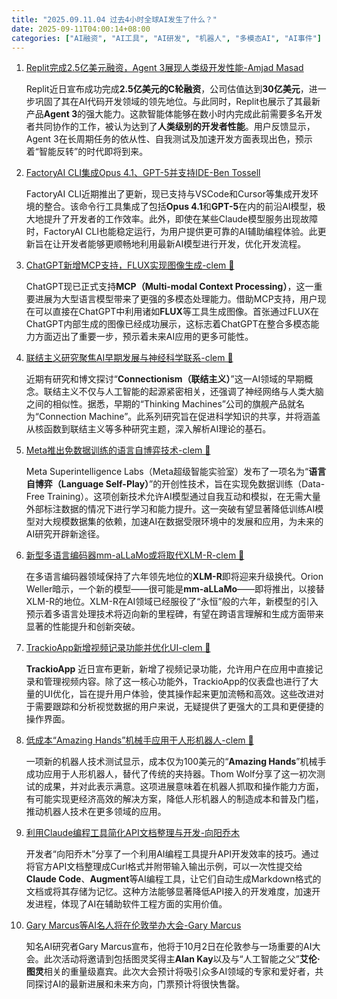```yaml
---
title: "2025.09.11.04 过去4小时全球AI发生了什么？"
date: 2025-09-11T04:00:14+08:00
categories: ["AI融资", "AI工具", "AI研发", "机器人", "多模态AI", "AI事件"]
---
```


1.  [Replit完成2.5亿美元融资，Agent 3展现人类级开发性能-Amjad Masad](https://x.com/amasad/status/1965826884417232966)

    Replit近日宣布成功完成**2.5亿美元的C轮融资**，公司估值达到**30亿美元**，进一步巩固了其在AI代码开发领域的领先地位。与此同时，Replit也展示了其最新产品**Agent 3**的强大能力。这款智能体能够在数小时内完成此前需要多名开发者共同协作的工作，被认为达到了**人类级别的开发者性能**。用户反馈显示，Agent 3在长周期任务的依从性、自我测试及加速开发方面表现出色，预示着“智能反转”的时代即将到来。

2.  [FactoryAI CLI集成Opus 4.1、GPT-5并支持IDE-Ben Tossell](https://x.com/bentossell/status/1965830516571254823)

    FactoryAI CLI近期推出了更新，现已支持与VSCode和Cursor等集成开发环境的整合。该命令行工具集成了包括**Opus 4.1**和**GPT-5**在内的前沿AI模型，极大地提升了开发者的工作效率。此外，即使在某些Claude模型服务出现故障时，FactoryAI CLI也能稳定运行，为用户提供更可靠的AI辅助编程体验。此更新旨在让开发者能够更顺畅地利用最新AI模型进行开发，优化开发流程。

3.  [ChatGPT新增MCP支持，FLUX实现图像生成-clem 🤗](https://x.com/ClementDelangue/status/1965814831526879374)

    ChatGPT现已正式支持**MCP（Multi-modal Context Processing）**，这一重要进展为大型语言模型带来了更强的多模态处理能力。借助MCP支持，用户现在可以直接在ChatGPT中利用诸如**FLUX**等工具生成图像。首张通过FLUX在ChatGPT内部生成的图像已经成功展示，这标志着ChatGPT在整合多模态能力方面迈出了重要一步，预示着未来AI应用的更多可能性。

4.  [联结主义研究聚焦AI早期发展与神经科学联系-clem 🤗](https://x.com/ClementDelangue/status/1965831679601459461)

    近期有研究和博文探讨“**Connectionism（联结主义）**”这一AI领域的早期概念。联结主义不仅与人工智能的起源紧密相关，还强调了神经网络与人类大脑之间的相似性。据悉，早期的“Thinking Machines”公司的旗舰产品就名为“Connection Machine”。此系列研究旨在促进科学知识的共享，并将涵盖从核函数到联结主义等多种研究主题，深入解析AI理论的基石。

5.  [Meta推出免数据训练的语言自博弈技术-clem 🤗](https://x.com/ClementDelangue/status/1965820088852123663)

    Meta Superintelligence Labs（Meta超级智能实验室）发布了一项名为“**语言自博弈（Language Self-Play）**”的开创性技术，旨在实现免数据训练（Data-Free Training）。这项创新技术允许AI模型通过自我互动和模拟，在无需大量外部标注数据的情况下进行学习和能力提升。这一突破有望显著降低训练AI模型对大规模数据集的依赖，加速AI在数据受限环境中的发展和应用，为未来的AI研究开辟新途径。

6.  [新型多语言编码器mm-aLLaMo或将取代XLM-R-clem 🤗](https://x.com/ClementDelangue/status/1965838794198073844)

    在多语言编码器领域保持了六年领先地位的**XLM-R**即将迎来升级换代。Orion Weller暗示，一个新的模型——很可能是**mm-aLLaMo**——即将推出，以接替XLM-R的地位。XLM-R在AI领域已经服役了“永恒”般的六年，新模型的引入预示着多语言处理技术将迈向新的里程碑，有望在跨语言理解和生成方面带来显著的性能提升和创新突破。

7.  [TrackioApp新增视频记录功能并优化UI-clem 🤗](https://x.com/ClementDelangue/status/1965838285844119735)

    **TrackioApp** 近日宣布更新，新增了视频记录功能，允许用户在应用中直接记录和管理视频内容。除了这一核心功能外，TrackioApp的仪表盘也进行了大量的UI优化，旨在提升用户体验，使其操作起来更加流畅和高效。这些改进对于需要跟踪和分析视觉数据的用户来说，无疑提供了更强大的工具和更便捷的操作界面。

8.  [低成本“Amazing Hands”机械手应用于人形机器人-clem 🤗](https://x.com/ClementDelangue/status/1965836661537096042)

    一项新的机器人技术测试显示，成本仅为100美元的“**Amazing Hands**”机械手成功应用于人形机器人，替代了传统的夹持器。Thom Wolf分享了这一初次测试的成果，并对此表示满意。这项进展意味着在机器人抓取和操作能力方面，有可能实现更经济高效的解决方案，降低人形机器人的制造成本和普及门槛，推动机器人技术在更多领域的应用。

9.  [利用Claude编程工具简化API文档整理与开发-向阳乔木](https://x.com/vista8/status/1965809458615128532)

    开发者“向阳乔木”分享了一个利用AI编程工具提升API开发效率的技巧。通过将官方API文档整理成Curl格式并附带输入输出示例，可以一次性提交给**Claude Code**、**Augment**等AI编程工具，让它们自动生成Markdown格式的文档或将其存储为记忆。这种方法能够显著降低API接入的开发难度，加速开发进程，体现了AI在辅助软件工程方面的实用价值。

10. [Gary Marcus等AI名人将在伦敦举办大会-Gary Marcus](https://x.com/GaryMarcus/status/1965811050827407745)

    知名AI研究者Gary Marcus宣布，他将于10月2日在伦敦参与一场重要的AI大会。此次活动将邀请到包括图灵奖得主**Alan Kay**以及与“人工智能之父”**艾伦·图灵**相关的重量级嘉宾。此次大会预计将吸引众多AI领域的专家和爱好者，共同探讨AI的最新进展和未来方向，门票预计将很快售罄。